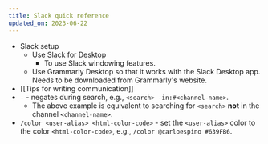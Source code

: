 ```yaml
---
title: Slack quick reference
updated_on: 2023-06-22
---
```

- Slack setup
    - Use Slack for Desktop
        - To use Slack windowing features.
    - Use Grammarly Desktop so that it works with the Slack Desktop app. Needs to be downloaded from Grammarly's website.
- [[Tips for writing communication]]
- `-` - negates during search, e.g., `<search> -in:#<channel-name>`.
    - The above example is equivalent to searching for `<search>` **not** in the channel `<channel-name>`.
- `/color <user-alias> <html-color-code>` - set the `<user-alias>` color to the color `<html-color-code>`, e.g., `/color @carloespino #639FB6`. 
